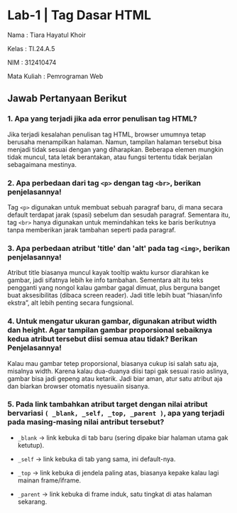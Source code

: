 # Lab-1 | Tag Dasar HTML

Nama : Tiara Hayatul Khoir

Kelas : TI.24.A.5

NIM : 312410474

Mata Kuliah : Pemrograman Web

## Jawab Pertanyaan Berikut

### 1. Apa yang terjadi jika ada error penulisan tag HTML?
Jika terjadi kesalahan penulisan tag HTML, browser umumnya tetap berusaha menampilkan halaman. Namun, tampilan halaman tersebut bisa menjadi tidak sesuai dengan yang diharapkan. Beberapa elemen mungkin tidak muncul, tata letak berantakan, atau fungsi tertentu tidak berjalan sebagaimana mestinya.

### 2. Apa perbedaan dari tag `<p>` dengan tag `<br>`, berikan penjelasannya!
Tag `<p>` digunakan untuk membuat sebuah paragraf baru, di mana secara default terdapat jarak (spasi) sebelum dan sesudah paragraf. Sementara itu, tag `<br>` hanya digunakan untuk memindahkan teks ke baris berikutnya tanpa memberikan jarak tambahan seperti pada paragraf.

### 3. Apa perbedaan atribut 'title' dan 'alt' pada tag `<img>`, berikan penjelasannya!
Atribut title biasanya muncul kayak tooltip waktu kursor diarahkan ke gambar, jadi sifatnya lebih ke info tambahan. Sementara alt itu teks pengganti yang nongol kalau gambar gagal dimuat, plus berguna banget buat aksesibilitas (dibaca screen reader). Jadi title lebih buat “hiasan/info ekstra”, alt lebih penting secara fungsional.

### 4. Untuk mengatur ukuran gambar, digunakan atribut width dan height. Agar tampilan gambar proporsional sebaiknya kedua atribut tersebut diisi semua atau tidak? Berikan Penjelasannya!
Kalau mau gambar tetep proporsional, biasanya cukup isi salah satu aja, misalnya width. Karena kalau dua-duanya diisi tapi gak sesuai rasio aslinya, gambar bisa jadi gepeng atau ketarik. Jadi biar aman, atur satu atribut aja dan biarkan browser otomatis nyesuaiin sisanya.

### 5. Pada link tambahkan atribut target dengan nilai atribut bervariasi `( _blank, _self, _top, _parent )`, apa yang terjadi pada masing-masing nilai antribut tersebut?
- `_blank` → link kebuka di tab baru (sering dipake biar halaman utama gak ketutup).

- `_self` → link kebuka di tab yang sama, ini default-nya.

- `_top` → link kebuka di jendela paling atas, biasanya kepake kalau lagi mainan frame/iframe.

- `_parent` → link kebuka di frame induk, satu tingkat di atas halaman sekarang.
